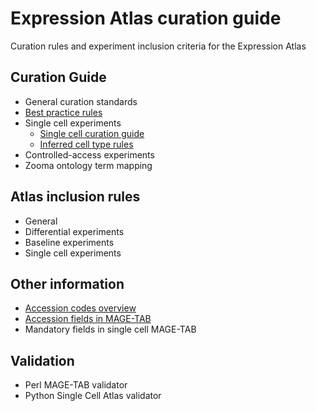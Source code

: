 # Expression Atlas curation guide
Curation rules and experiment inclusion criteria for the Expression Atlas

## Curation Guide
* General curation standards
* [Best practice rules](best_practice_rules.md)
* Single cell experiments
    * [Single cell curation guide](single_cell_curation_guide.md)
    * [Inferred cell type rules](inferred_cell_type.md)
* Controlled-access experiments
* Zooma ontology term mapping


## Atlas inclusion rules
* General
* Differential experiments
* Baseline experiments
* Single cell experiments


## Other information
* [Accession codes overview](accession_codes.md)
* [Accession fields in MAGE-TAB](accession_fields_in_magetab.md)
* Mandatory fields in single cell MAGE-TAB


## Validation
* Perl MAGE-TAB validator
* Python Single Cell Atlas validator

